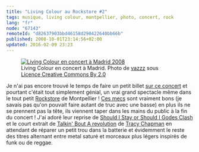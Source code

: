 ```yaml
---
title: "Living Colour au Rockstore #2"
tags: musique, living colour, montpellier, photo, concert, rock
lang: "fr"
node: "67143"
remoteId: "d82637903bbd46158d290422640bb66b"
published: 2008-10-01T23:14:56+02:00
updated: 2016-02-09 23:23
---
```

<figure class="object-center">
<a href="/images/living-colour-en-concert-a-madrid-2008.jpg"><img src="/images/660x/living-colour-en-concert-a-madrid-2008.jpg" alt="Living Colour en concert à Madrid 2008">
</a>
<figcaption>
Living Colour en concert à Madrid. Photo de <a href="http://flickr.com/photos/vazzz/2883147135/">vazzz</a>
sous <a href="http://creativecommons.org/licenses/by/2.0/deed.fr">Licence Creative Commons By 2.0</a>
</figcaption>
</figure>


Je n'ai pas encore trouvé le temps de faire un petit billet [sur ce
concert](/post/living-colour-au-rockstore) et pourtant c'était tout simplement
génial, un vrai grand spectacle même dans le tout petit
[Rockstore](http://www.rockstore.fr) de Montpellier&nbsp;! [Ces
mecs](http://www.myspace.com/livingcolourmusic) sont vraiment bons (je savais
pas qu'on pouvait faire autant de truc avec une basse) en plus ils ne se
prennent pas la tête, ils viennent taper dans les mains du public à la fin du
concert&nbsp;! J'ai adoré leur reprise de [Should I Stay or Should I
Go](http://fr.wikipedia.org/wiki/Should_I_Stay_or_Should_I_Go)[des
Clash](http://fr.wikipedia.org/wiki/The_Clash) et le court extrait de [Talkin'
Bout A revolution](http://en.wikipedia.org/wiki/Talkin%27_Bout_a_Revolution) de
[Tracy Chapman](http://fr.wikipedia.org/wiki/Tracy_chapman) en attendant de
réparer un petit trou dans la batterie et évidemment le reste des titres
alternant entre metal saturé et morceaux plus légers inspirés de funk ou de
reggae.
